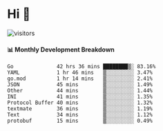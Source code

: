 # Hi 👋
 
![visitors](https://visitor-badge.glitch.me/badge?page_id=sorcererxw.sorcererx)

#### 📊 Monthly Development Breakdown

<!--START_SECTION:waka-->
```text
Go              42 hrs 36 mins ████████▒░ 83.16%
YAML            1 hr 46 mins   ▒░░░░░░░░░ 3.47%
go.mod          1 hr 14 mins   ▒░░░░░░░░░ 2.41%
JSON            45 mins        ▒░░░░░░░░░ 1.49%
Other           44 mins        ▒░░░░░░░░░ 1.44%
INI             41 mins        ▒░░░░░░░░░ 1.35%
Protocol Buffer 40 mins        ▒░░░░░░░░░ 1.32%
textmate        36 mins        ▒░░░░░░░░░ 1.19%
Text            34 mins        ▒░░░░░░░░░ 1.12%
protobuf        15 mins        ▒░░░░░░░░░ 0.49%
```
<!--END_SECTION:waka-->
